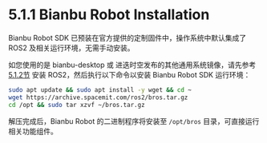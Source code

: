 # 5.1.1 Bianbu Robot Installation

Bianbu Robot SDK 已预装在官方提供的定制固件中，操作系统中默认集成了 ROS2 及相关运行环境，无需手动安装。

如您使用的是 bianbu-desktop 或 进迭时空发布的其他通用系统镜像，请先参考 [5.1.2节](5.1.2_ROS2_Installation.md) 安装 ROS2，然后执行以下命令以安装 Bianbu Robot SDK 运行环境：

```bash
sudo apt update && sudo apt install -y wget && cd ~
wget https://archive.spacemit.com/ros2/bros.tar.gz
cd /opt && sudo tar xzvf ~/bros.tar.gz
```

解压完成后，Bianbu Robot 的二进制程序将安装至 `/opt/bros` 目录，可直接运行相关功能组件。
